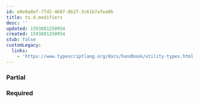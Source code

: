 ```yaml
---
id: e0e0a8ef-77d2-4687-8b2f-3c61b7afea0b
title: ts.d.modifiers
desc: ''
updated: 1593881250954
created: 1593881250954
stub: false
customLegacy:
  links:
    - 'https://www.typescriptlang.org/docs/handbook/utility-types.html'
---
```


### Partial<T>
### Required<T>
